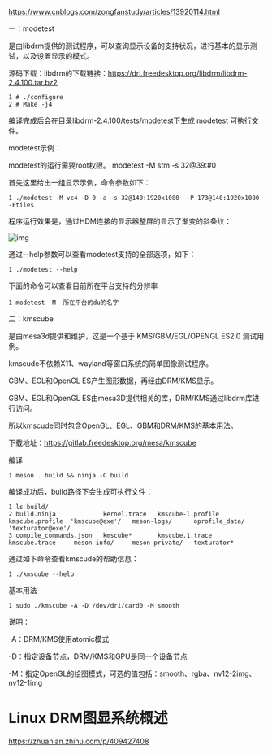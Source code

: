  

https://www.cnblogs.com/zongfanstudy/articles/13920114.html

一：modetest

是由libdrm提供的测试程序，可以查询显示设备的支持状况，进行基本的显示测试，以及设置显示的模式。

源码下载：libdrm的下载链接：https://dri.freedesktop.org/libdrm/libdrm-2.4.100.tar.bz2

```
1 # ./configure
2 # Make -j4
```

编译完成后会在目录libdrm-2.4.100/tests/modetest下生成 modetest 可执行文件。

modetest示例：

modetest的运行需要root权限。
modetest -M stm -s 32@39:#0
 

首先这里给出一组显示示例，命令参数如下：

```
1 ./modetest -M vc4 -D 0 -a -s 32@140:1920x1080  -P 173@140:1920x1080 -Ftiles
```

程序运行效果是，通过HDM连接的显示器整屏的显示了渐变的斜条纹：

![img](https://img2020.cnblogs.com/blog/2010724/202011/2010724-20201103142528681-1330029754.png)

通过--help参数可以查看modetest支持的全部选项，如下：

```
1 ./modetest --help
```

下面的命令可以查看目前所在平台支持的分辨率

```
1 modetest -M  所在平台的du的名字
```

 

二：kmscube

是由mesa3d提供和维护，这是一个基于 KMS/GBM/EGL/OPENGL ES2.0 测试用例。

kmscude不依赖X11、wayland等窗口系统的简单图像测试程序。

GBM、EGL和OpenGL ES产生图形数据，再经由DRM/KMS显示。

GBM、EGL和OpenGL ES由mesa3D提供相关的库，DRM/KMS通过libdrm库进行访问。

所以kmscude同时包含OpenGL、EGL、GBM和DRM/KMS的基本用法。

 

下载地址：https://gitlab.freedesktop.org/mesa/kmscube

 

编译

```
1 meson . build && ninja -C build
```

编译成功后，build路径下会生成可执行文件：

```
1 ls build/
2 build.ninja             kernel.trace   kmscube-l.profile   kmscube.profile  'kmscube@exe'/   meson-logs/      oprofile_data/  'texturator@exe'/
3 compile_commands.json   kmscube*       kmscube.1.trace     kmscube.trace     meson-info/     meson-private/   texturator*
```

通过如下命令查看kmscude的帮助信息：

```
1 ./kmscube --help
```

基本用法

```
1 sudo ./kmscube -A -D /dev/dri/card0 -M smooth
```

说明：

  -A：DRM/KMS使用atomic模式

  -D：指定设备节点，DRM/KMS和GPU是同一个设备节点

  -M：指定OpenGL的绘图模式，可选的值包括：smooth、rgba、nv12-2img、nv12-1img

 

# Linux DRM图显系统概述

https://zhuanlan.zhihu.com/p/409427408
